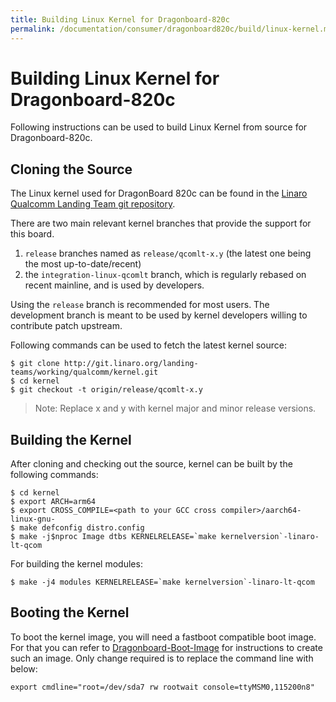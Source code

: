 ```yaml
---
title: Building Linux Kernel for Dragonboard-820c
permalink: /documentation/consumer/dragonboard820c/build/linux-kernel.md.html
---
```


# Building Linux Kernel for Dragonboard-820c

Following instructions can be used to build Linux Kernel from source
for Dragonboard-820c.

## Cloning the Source

The Linux kernel used for DragonBoard 820c can be found in the
[Linaro Qualcomm Landing Team git repository](https://git.linaro.org/landing-teams/working/qualcomm/kernel.git).

There are two main relevant kernel branches that provide the support for this board.
1. `release` branches named as `release/qcomlt-x.y`
(the latest one being the most up-to-date/recent)  
1. the `integration-linux-qcomlt` branch, which is regularly rebased on recent mainline,
and is used by developers.

Using the `release` branch is recommended for most users. The development branch is meant to be used by kernel developers willing to contribute patch upstream.

Following commands can be used to fetch the latest kernel source:

```shell
$ git clone http://git.linaro.org/landing-teams/working/qualcomm/kernel.git
$ cd kernel
$ git checkout -t origin/release/qcomlt-x.y
```

> Note: Replace x and y with kernel major and minor release versions.

## Building the Kernel

After cloning and checking out the source, kernel can be built by the following
commands:

```shell
$ cd kernel
$ export ARCH=arm64
$ export CROSS_COMPILE=<path to your GCC cross compiler>/aarch64-linux-gnu-
$ make defconfig distro.config
$ make -j$nproc Image dtbs KERNELRELEASE=`make kernelversion`-linaro-lt-qcom
```
For building the kernel modules:

```shell
$ make -j4 modules KERNELRELEASE=`make kernelversion`-linaro-lt-qcom
```

## Booting the Kernel

To boot the kernel image, you will need a fastboot compatible boot image. For
that you can refer to [Dragonboard-Boot-Image](https://github.com/96boards/documentation/wiki/Dragonboard-Boot-Image)
for instructions to create such an image. Only change required is to replace
the command line with below:

```shell
export cmdline="root=/dev/sda7 rw rootwait console=ttyMSM0,115200n8"
```
